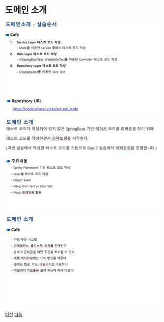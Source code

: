 # 도메인 소개

![DOMAIN_OVERVIEW](image/02_domain_overview.JPG)


![DOMAIN_INFO](image/02_domain_overview_info.JPG) 


![DOMAIN_CAFE](image/02_domain_overview_cafe.JPG)

[이전](TDD_01_setup.md) [다음](TDD_03_write_tests_in_service_layer.md)